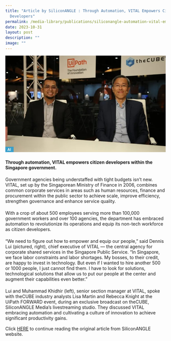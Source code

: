 ```yaml
---
title: "Article by SiliconANGLE : Through Automation, VITAL Empowers Citizen
  Developers"
permalink: /media-library/publications/siliconangle-automation-vital-empowers/
date: 2023-10-31
layout: post
description: ""
image: ""
---
```

![](/images/siliconangle_img.jpg)<p style="font-size: 20px;color:#585858;text-align:justify;">

<b>Through automation, VITAL empowers citizen developers within the Singapore government.</b>

</p>

<p style="font-size: 20px;color:#585858;text-align:justify;">

Government agencies being understaffed with tight budgets isn’t new. VITAL, set up by the Singaporean Ministry of Finance in 2006, combines common corporate services in areas such as human resources, finance and procurement within the public sector to achieve scale, improve efficiency, strengthen governance and enhance service quality. </p>

<p style="font-size: 20px;color:#585858;text-align:justify;">

With a crop of about 500 employees serving more than 100,000 government workers and over 100 agencies, the department has embraced automation to revolutionize its operations and equip its non-tech workforce as citizen developers. </p>

<p style="font-size: 20px;color:#585858;text-align:justify;">

“We need to figure out how to empower and equip our people,” said Dennis Lui (pictured, right), chief executive of VITAL — the central agency for corporate shared services in the Singapore Public Service. “In Singapore, we face labor constraints and labor shortages. My bosses, to their credit, are happy to invest in technology. But even if I wanted to hire another 500 or 1000 people, I just cannot find them. I have to look for solutions, technological solutions that allow us to put our people at the center and augment their capabilities even better.” </p>

<p style="font-size: 20px;color:#585858;text-align:justify;">

Lui and Muhammad Khidhir (left), senior section manager at VITAL, spoke with theCUBE industry analysts Lisa Martin and Rebecca Knight at the UiPath FORWARD event, during an exclusive broadcast on theCUBE, SiliconANGLE Media’s livestreaming studio. They discussed VITAL embracing automation and cultivating a culture of innovation to achieve significant productivity gains.</p>

<p style="font-size: 16px;color:#585858;text-align:justify;">

Click <a href="https://siliconangle.com/2023/10/27/automation-vital-empowers-citizen-developers-within-singapore-government-uipathforward"> HERE</a> to continue reading the original article from SiliconANGLE website.

</p>